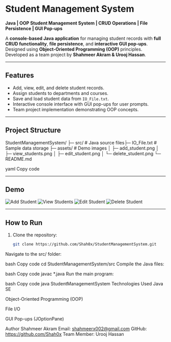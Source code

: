 # Student Management System

**Java | OOP Student Management System | CRUD Operations | File Persistence | GUI Pop-ups**

A **console-based Java application** for managing student records with **full CRUD functionality**, **file persistence**, and **interactive GUI pop-ups**. Designed using **Object-Oriented Programming (OOP)** principles. Developed as a team project by **Shahmeer Akram & Urooj Hassan**.

---

## Features
- Add, view, edit, and delete student records.
- Assign students to departments and courses.
- Save and load student data from `IO_File.txt`.
- Interactive console interface with GUI pop-ups for user prompts.
- Team project implementation demonstrating OOP concepts.

---

## Project Structure
StudentManagementSystem/
├─ src/ # Java source files├─ IO_File.txt # Sample data storage
├─ assets/ # Demo images
│ ├─ add_student.png
│ ├─ view_students.png
│ ├─ edit_student.png
│ └─ delete_student.png
└─ README.md

yaml
Copy code

---

## Demo

![Add Student](‎assets/Add-Student-Console.png)
![View Students](assets/view_students.png)
![Edit Student](assets/edit_student.png)
![Delete Student](assets/delete_student.png)

---

## How to Run
1. Clone the repository:
   ```bash
   git clone https://github.com/Shah0x/StudentManagementSystem.git
Navigate to the src/ folder:

bash
Copy code
cd StudentManagementSystem/src
Compile the Java files:

bash
Copy code
javac *.java
Run the main program:

bash
Copy code
java StudentManagementSystem
Technologies Used
Java SE

Object-Oriented Programming (OOP)

File I/O

GUI Pop-ups (JOptionPane)

Author
Shahmeer Akram
Email: shahmeerx002@gmail.com
GitHub: https://github.com/Shah0x
Team Member: Urooj Hassan
